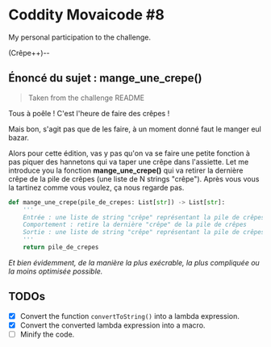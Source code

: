 # Coddity Movaicode #8

My personal participation to the challenge.

(Crêpe++)--

## Énoncé du sujet : mange_une_crepe()

> Taken from the challenge README

Tous à poêle ! C'est l'heure de faire des crêpes !

Mais bon, s'agit pas que de les faire, à un moment donné faut le manger eul bazar.

Alors pour cette édition, vas y pas qu'on va se faire une
petite fonction à pas piquer des hannetons qui va taper une crêpe dans
l'assiette. Let me introduce you la fonction **mange_une_crepe()**
qui va retirer la dernière crêpe de la pile de crêpes (une liste de N
strings "crêpe"). Après vous vous la tartinez comme vous voulez, ça nous
regarde pas.

```python
def mange_une_crepe(pile_de_crepes: List[str]) -> List[str]:
    '''
    Entrée : une liste de string "crêpe" représentant la pile de crêpes
    Comportement : retire la dernière "crêpe" de la pile de crêpes
    Sortie : une liste de string "crêpe" représentant la pile de crêpes restantes
    '''
    return pile_de_crepes
```

*Et bien évidemment, de la manière la plus exécrable, la plus compliquée ou la moins optimisée possible.*

## TODOs

* [X] Convert the function `convertToString()` into a lambda expression.
* [X] Convert the converted lambda expression into a macro.
* [ ] Minify the code.
